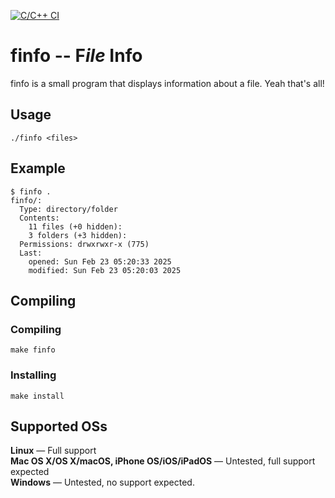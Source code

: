 [![C/C++ CI](https://github.com/pavlik-dev/finfo/actions/workflows/c-cpp.yml/badge.svg)](https://github.com/pavlik-dev/finfo/actions/workflows/c-cpp.yml)

# finfo -- F*ile* Info
finfo is a small program that displays information about a file. Yeah that's all!

## Usage
```
./finfo <files>
```

## Example
```
$ finfo .
finfo/:
  Type: directory/folder
  Contents:
    11 files (+0 hidden):
    3 folders (+3 hidden):
  Permissions: drwxrwxr-x (775)
  Last:
    opened: Sun Feb 23 05:20:33 2025
    modified: Sun Feb 23 05:20:03 2025
```

## Compiling
### Compiling
```shell
make finfo
```
### Installing
```shell
make install
```

## Supported OSs
**Linux** &mdash; Full support\
**Mac OS X/OS X/macOS, iPhone OS/iOS/iPadOS** &mdash; Untested, full support expected\
**Windows** &mdash; Untested, no support expected.
